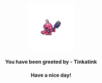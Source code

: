 <p align="center">
            <img src="https://raw.githubusercontent.com/PokeAPI/sprites/master/sprites/pokemon/957.png" width="150" height="150">
          </p>
          <h3 align="center">You have been greeted by - <b>Tinkatink</b></h3>
          <h3 align="center">Have a nice day!</h3>
        